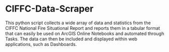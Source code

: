 # CIFFC-Data-Scraper
This python script collects a wide array of data and statistics from the CIFFC National Fire Situational Report and reports them in a tabular format that can easily be used on ArcGIS Online Notebooks and automated through Tasks. The data can then be included and displayed within web applications, such as Dashboards.
